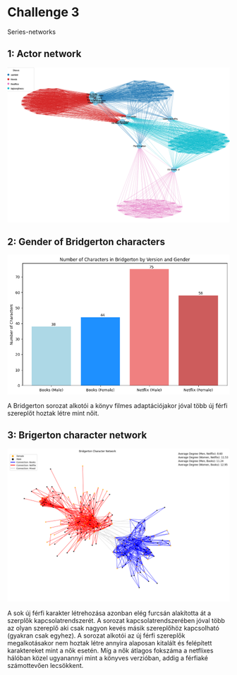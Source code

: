 # Challenge 3

Series-networks

## 1: Actor network

![Actor Network](actor_network_comedy.png)


## 2: Gender of Bridgerton characters

![Bridgerton characters](bridgerton_characters.png)

A Bridgerton sorozat alkotói a könyv filmes adaptációjakor jóval több új férfi szereplőt hoztak létre mint nőit. 

## 3: Brigerton character network

![Bridgerton network](bridgerton_character_network.png)

A sok új férfi karakter létrehozása azonban elég furcsán alakította át a szerplők kapcsolatrendszerét. A sorozat kapcsolatrendszerében jóval több az olyan szereplő aki csak nagyon kevés másik szereplőhöz kapcsolható (gyakran csak egyhez). A sorozat alkotói az új férfi szereplők megalkotásakor nem hoztak létre annyira alaposan kitalált és felépített karaktereket mint a nők esetén. Míg a nők átlagos fokszáma a netflixes hálóban közel ugyanannyi mint a könyves verzióban, addig a férfiaké számottevően lecsökkent.


